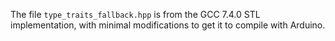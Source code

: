 The file `type_traits_fallback.hpp` is from the GCC 7.4.0 STL implementation,
with minimal modifications to get it to compile with Arduino.